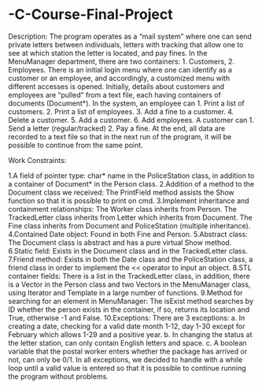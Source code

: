# -C-Course-Final-Project

Description: The program operates as a “mail system” where one can send private letters between individuals, letters with tracking that allow one to see at which station the letter is located, and pay fines. In the MenuManager department, there are two containers: 1. Customers, 2. Employees. There is an initial login menu where one can identify as a customer or an employee, and accordingly, a customized menu with different accesses is opened. Initially, details about customers and employees are “pulled” from a text file, each having containers of documents (Document*). In the system, an employee can 1. Print a list of customers. 2. Print a list of employees. 3. Add a fine to a customer. 4. Delete a customer. 5. Add a customer. 6. Add employees. A customer can 1. Send a letter (regular/tracked) 2. Pay a fine. At the end, all data are recorded to a text file so that in the next run of the program, it will be possible to continue from the same point.

Work Constraints:

1.A field of pointer type: char* name in the PoliceStation class, in addition to a container of Document* in the Person class.
2.Addition of a method to the Document class we received: The PrintField method assists the Show function so that it is possible to print on cmd.
3.Implement inheritance and containment relationships: The Worker class inherits from Person. The TrackedLetter class inherits from Letter which inherits from Document. The Fine class inherits from Document and PoliceStation (multiple inheritance).
4.Contained Date object: Found in both Fine and Person.
5.Abstract class: The Document class is abstract and has a pure virtual Show method.
6.Static field: Exists in the Document class and in the TrackedLetter class.
7.Friend method: Exists in both the Date class and the PoliceStation class, a friend class in order to implement the << operator to input an object.
8.STL container fields: There is a list in the TrackedLetter class, in addition, there is a Vector in the Person class and two Vectors in the MenuManager class, using Iterator and Template in a large number of functions.
9.Method for searching for an element in MenuManager: The isExist method searches by ID whether the person exists in the container, if so, returns its location and True, otherwise -1 and False.
10.Exceptions: There are 3 exceptions: a. In creating a date, checking for a valid date month 1-12, day 1-30 except for February which allows 1-29 and a positive year. b. In changing the status at the letter station, can only contain English letters and space. c. A boolean variable that the postal worker enters whether the package has arrived or not, can only be 0/1. In all exceptions, we decided to handle with a while loop until a valid value is entered so that it is possible to continue running the program without problems.
